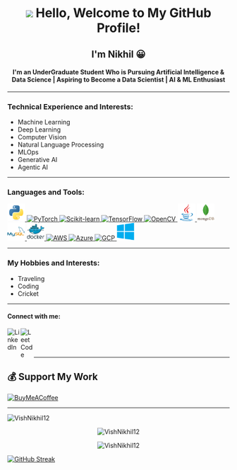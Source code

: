 <h1 align="center">
  <img src="https://emojis.slackmojis.com/emojis/images/1531849430/4246/blob-sunglasses.gif?1531849430" width="30"/>
  Hello, Welcome to My GitHub Profile!
</h1>

<h2 align="center">I'm Nikhil 😀</h2>
<h4 align="center">I'm an UnderGraduate Student Who is Pursuing Artificial Intelligence & Data Science | Aspiring to Become a Data Scientist  | AI & ML Enthusiast</h4>

---

### Technical Experience and Interests:
- Machine Learning
- Deep Learning
- Computer Vision 
- Natural Language Processing
- MLOps
- Generative AI 
- Agentic AI

---

<h3 align="left">Languages and Tools:</h3>
<p align="left">
  <a href="https://www.python.org" target="_blank">
    <img src="https://raw.githubusercontent.com/devicons/devicon/master/icons/python/python-original.svg" alt="Python" width="40" height="40"/>
  </a>
  <a href="https://pytorch.org/" target="_blank">
    <img src="https://www.vectorlogo.zone/logos/pytorch/pytorch-icon.svg" alt="PyTorch" width="40" height="40"/>
  </a>
  <a href="https://scikit-learn.org/" target="_blank">
    <img src="https://upload.wikimedia.org/wikipedia/commons/0/05/Scikit_learn_logo_small.svg" alt="Scikit-learn" width="40" height="40"/>
  </a>
  <a href="https://www.tensorflow.org" target="_blank">
    <img src="https://www.vectorlogo.zone/logos/tensorflow/tensorflow-icon.svg" alt="TensorFlow" width="40" height="40"/>
  </a>
  <a href="https://opencv.org/" target="_blank">
    <img src="https://www.vectorlogo.zone/logos/opencv/opencv-icon.svg" alt="OpenCV" width="40" height="40"/>
  </a>
  <a href="https://www.java.com" target="_blank">
    <img src="https://raw.githubusercontent.com/devicons/devicon/master/icons/java/java-original.svg" alt="Java" width="40" height="40"/>
  </a>
  <a href="https://www.mongodb.com/" target="_blank">
    <img src="https://raw.githubusercontent.com/devicons/devicon/master/icons/mongodb/mongodb-original-wordmark.svg" alt="MongoDB" width="40" height="40"/>
  </a>
  <a href="https://www.mysql.com/" target="_blank">
    <img src="https://raw.githubusercontent.com/devicons/devicon/master/icons/mysql/mysql-original-wordmark.svg" alt="SQL" width="40" height="40"/>
  </a>
  <a href="https://www.docker.com/" target="_blank">
    <img src="https://raw.githubusercontent.com/devicons/devicon/master/icons/docker/docker-original-wordmark.svg" alt="Docker" width="40" height="40"/>
  </a>
  <a href="https://aws.amazon.com/" target="_blank">
    <img src="https://www.vectorlogo.zone/logos/amazon_aws/amazon_aws-icon.svg" alt="AWS" width="40" height="40"/>
  </a>
  <a href="https://azure.microsoft.com/" target="_blank">
    <img src="https://www.vectorlogo.zone/logos/microsoft_azure/microsoft_azure-icon.svg" alt="Azure" width="40" height="40"/>
  </a>
  <a href="https://cloud.google.com/" target="_blank">
    <img src="https://www.vectorlogo.zone/logos/google_cloud/google_cloud-icon.svg" alt="GCP" width="40" height="40"/>
  </a>
  <a href="https://www.microsoft.com/windows" target="_blank">
    <img src="https://raw.githubusercontent.com/devicons/devicon/master/icons/windows8/windows8-original.svg" alt="Windows OS" width="40" height="40"/>
  </a>
</p>

---

### My Hobbies and Interests:
- Traveling
- Coding
- Cricket

---

#### Connect with me:
<p align="left">
  <a href="www.linkedin.com/in/vishnikhil" target="_blank">
    <img align="left" alt="LinkedIn" width="30px" src="https://img.icons8.com/color/48/000000/linkedin.png" />
  </a>
 

  <a href="https://leetcode.com/u/viswanathnikhil44/" target="_blank">
    <img align="left" alt="LeetCode" width="30px" src="https://user-images.githubusercontent.com/36547915/97088991-45da5d00-1652-11eb-900f-80d106540f4f.png" />
  </a>
</p>
<br /><br /><br />

---

## 💰 Support My Work
[![BuyMeACoffee](https://img.shields.io/badge/Buy%20Me%20a%20Coffee-ffdd00?style=for-the-badge&logo=buy-me-a-coffee&logoColor=black)](https://www.buymeacoffee.com/[your-username])

---

<p align="left">
  <img src="https://komarev.com/ghpvc/?username=VishNikhil12&label=Profile%20views&color=0e75b6&style=flat" alt="VishNikhil12" />
</p>

<!-- GitHub Stats -->
<p align="center">
  <img src="https://github-readme-stats.vercel.app/api/top-langs?username=VishNikhil12&show_icons=true&locale=en&layout=compact" alt="VishNikhil12" />
</p>

<p align="center">
  <img src="https://github-readme-stats.vercel.app/api?username=VishNikhil12&show_icons=true&locale=en" alt="VishNikhil12" />
</p>

[![GitHub Streak](https://streak-stats.demolab.com/?user=VishNikhil12)](https://git.io/streak-stats)



